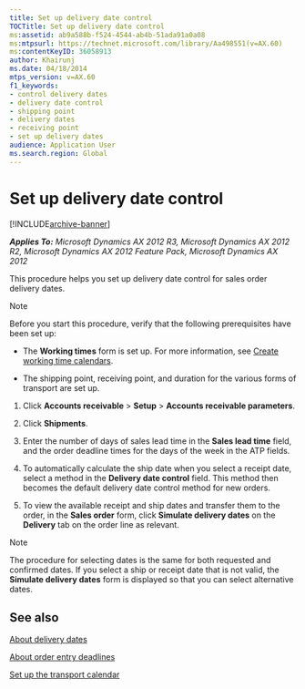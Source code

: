 ```yaml
---
title: Set up delivery date control
TOCTitle: Set up delivery date control
ms:assetid: ab9a588b-f524-4544-ab4b-51ada91a0a08
ms:mtpsurl: https://technet.microsoft.com/library/Aa498551(v=AX.60)
ms:contentKeyID: 36058913
author: Khairunj
ms.date: 04/18/2014
mtps_version: v=AX.60
f1_keywords:
- control delivery dates
- delivery date control
- shipping point
- delivery dates
- receiving point
- set up delivery dates
audience: Application User
ms.search.region: Global
---
```


# Set up delivery date control 


[!INCLUDE[archive-banner](includes/archive-banner.md)]


_**Applies To:** Microsoft Dynamics AX 2012 R3, Microsoft Dynamics AX 2012 R2, Microsoft Dynamics AX 2012 Feature Pack, Microsoft Dynamics AX 2012_

This procedure helps you set up delivery date control for sales order delivery dates.


> [!NOTE]
> <P>Before you start this procedure, verify that the following prerequisites have been set up:</P>
> <UL>
> <LI>
> <P>The <STRONG>Working times</STRONG> form is set up. For more information, see <A href="create-working-time-calendars.md">Create working time calendars</A>.</P>
> <LI>
> <P>The shipping point, receiving point, and duration for the various forms of transport are set up.</P></LI></UL>



1.  Click **Accounts receivable** \> **Setup** \> **Accounts receivable parameters**.

2.  Click **Shipments**.

3.  Enter the number of days of sales lead time in the **Sales lead time** field, and the order deadline times for the days of the week in the ATP fields.

4.  To automatically calculate the ship date when you select a receipt date, select a method in the **Delivery date control** field. This method then becomes the default delivery date control method for new orders.

5.  To view the available receipt and ship dates and transfer them to the order, in the **Sales order** form, click **Simulate delivery dates** on the **Delivery** tab on the order line as relevant.


> [!NOTE]
> <P>The procedure for selecting dates is the same for both requested and confirmed dates. If you select a ship or receipt date that is not valid, the <STRONG>Simulate delivery dates</STRONG> form is displayed so that you can select alternative dates.</P>



## See also

[About delivery dates](about-delivery-dates.md)

[About order entry deadlines](about-order-entry-deadlines.md)

[Set up the transport calendar](set-up-the-transport-calendar.md)

  


